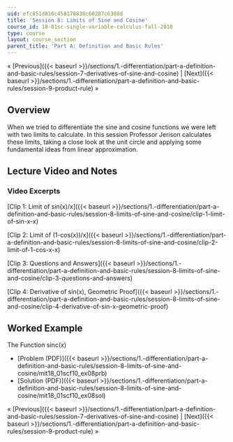 ```yaml
---
uid: efc851d816c458170838c60287c6388d
title: 'Session 8: Limits of Sine and Cosine'
course_id: 18-01sc-single-variable-calculus-fall-2010
type: course
layout: course_section
parent_title: 'Part A: Definition and Basic Rules'
---
```


« [Previous]({{< baseurl >}}/sections/1.-differentiation/part-a-definition-and-basic-rules/session-7-derivatives-of-sine-and-cosine) | [Next]({{< baseurl >}}/sections/1.-differentiation/part-a-definition-and-basic-rules/session-9-product-rule) »

Overview
--------

When we tried to differentiate the sine and cosine functions we were left with two limits to calculate. In this session Professor Jerison calculates these limits, taking a close look at the unit circle and applying some fundamental ideas from linear approximation.

Lecture Video and Notes
-----------------------

### Video Excerpts

[Clip 1: Limit of sin(x)/x]({{< baseurl >}}/sections/1.-differentiation/part-a-definition-and-basic-rules/session-8-limits-of-sine-and-cosine/clip-1-limit-of-sin-x-x)

[Clip 2: Limit of (1-cos(x))/x]({{< baseurl >}}/sections/1.-differentiation/part-a-definition-and-basic-rules/session-8-limits-of-sine-and-cosine/clip-2-limit-of-1-cos-x-x)

[Clip 3: Questions and Answers]({{< baseurl >}}/sections/1.-differentiation/part-a-definition-and-basic-rules/session-8-limits-of-sine-and-cosine/clip-3-questions-and-answers)

[Clip 4: Derivative of sin(x), Geometric Proof]({{< baseurl >}}/sections/1.-differentiation/part-a-definition-and-basic-rules/session-8-limits-of-sine-and-cosine/clip-4-derivative-of-sin-x-geometric-proof)

Worked Example
--------------

The Function sinc(x)

*   [Problem (PDF)]({{< baseurl >}}/sections/1.-differentiation/part-a-definition-and-basic-rules/session-8-limits-of-sine-and-cosine/mit18_01scf10_ex08prb)
*   [Solution (PDF)]({{< baseurl >}}/sections/1.-differentiation/part-a-definition-and-basic-rules/session-8-limits-of-sine-and-cosine/mit18_01scf10_ex08sol)

« [Previous]({{< baseurl >}}/sections/1.-differentiation/part-a-definition-and-basic-rules/session-7-derivatives-of-sine-and-cosine) | [Next]({{< baseurl >}}/sections/1.-differentiation/part-a-definition-and-basic-rules/session-9-product-rule) »